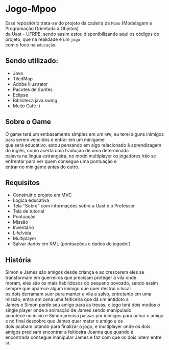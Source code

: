 # Jogo-Mpoo
  
Esse repositório trata-se do projeto da cadeira de `Mpoo` (Modelagem e Programação Orientada a Objetos)  
da Uast - UFRPE, sendo assim estou disponibilizando aqui os códigos do projeto, que na realidade é um `jogo`  
com o foco na `educação`.  
  
## Sendo utilizado:
  
- Java
- TiledMap
- Adobe Illustrator
- Pacotes de Sprites
- Eclipse
- Biblioteca java.swing
- Muito Café :)
  
## Sobre o Game  
  
O game terá um embasamento simples em um `RPG`, eu terei alguns inimigos para serem vencidos e entrar em um minigame  
que será educativo, estou pensando em algo relacionado à aprendizagem do inglês, como acerta uma tradução de uma determinada  
palavra na lingua estrangeira, no modo multiplayer os jogadores irão se enfrentar para ver quem consegue uma pontuação e  
entrar no minigame antes do outro.
  
## Requisitos
  
- Construir o projeto em MVC
- Lógica educativa
- Tela "Sobre" com informações sobre a Uast e o Professor
- Tela de tutorial
- Pontuação
- Missão
- Inventário
- Life/vida
- Multiplayer
- Salvar dados em XML (pontuações e dados do jogador)

## História

Simon e James são amigos desde criança e ao crescerem eles se transformam em guerreiros que precisam proteger a vila onde  
moram, eles são os mais habilidosos do pequeno povoado, sendo assim sempre que aparece algum inimigo que quer destrui o local  
os dois derramam suor para manter a vila a salvo, entretanto em uma missão, entra em cena uma feiticeira que dá um antídoto a  
James e Simon perde seu amigo para as trevas, o jogo terá dois modos o single player onde a animação de James sendo manipulado  
acontece no inicio e Simon precisa passar por inimigos para achar o amigo e no final descobre que James quer matar o amigo e os  
dois acabam lutando para finalizar o jogo, e multiplayer onde os dois amigos precisam encontrar a feiticeira Joanna que quando é  
encontrada consegue manipular James e faz com que os dois lutem entre si.
